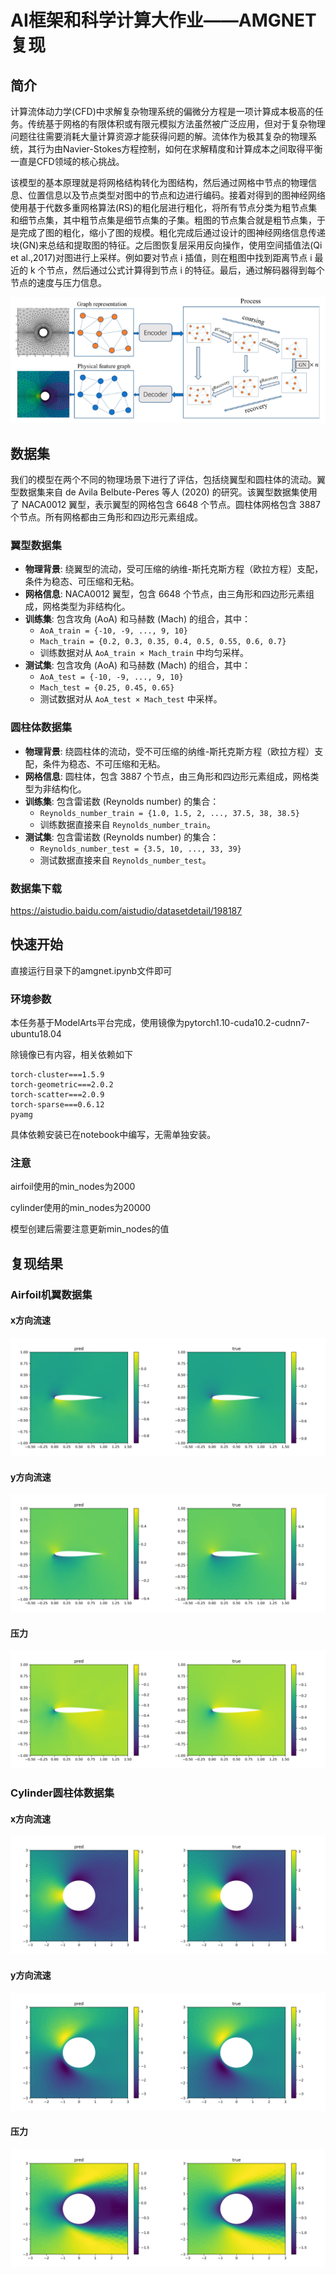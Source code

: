 # AI框架和科学计算大作业——AMGNET复现

## 简介

计算流体动力学(CFD)中求解复杂物理系统的偏微分方程是一项计算成本极高的任务。传统基于网格的有限体积或有限元模拟方法虽然被广泛应用，但对于复杂物理问题往往需要消耗大量计算资源才能获得问题的解。流体作为极其复杂的物理系统，其行为由Navier-Stokes方程控制，如何在求解精度和计算成本之间取得平衡一直是CFD领域的核心挑战。

该模型的基本原理就是将网格结构转化为图结构，然后通过网格中节点的物理信息、位置信息以及节点类型对图中的节点和边进行编码。接着对得到的图神经网络使用基于代数多重网格算法(RS)的粗化层进行粗化，将所有节点分类为粗节点集和细节点集，其中粗节点集是细节点集的子集。粗图的节点集合就是粗节点集，于是完成了图的粗化，缩小了图的规模。粗化完成后通过设计的图神经网络信息传递块(GN)来总结和提取图的特征。之后图恢复层采用反向操作，使用空间插值法(Qi et al.,2017)对图进行上采样。例如要对节点 i 插值，则在粗图中找到距离节点 i 最近的 k 个节点，然后通过公式计算得到节点 i 的特征。最后，通过解码器得到每个节点的速度与压力信息。

![model.png](./img/model.png)

## 数据集

我们的模型在两个不同的物理场景下进行了评估，包括绕翼型和圆柱体的流动。翼型数据集来自 de Avila Belbute-Peres 等人 (2020) 的研究。该翼型数据集使用了 NACA0012 翼型，表示翼型的网格包含 6648 个节点。圆柱体网格包含 3887 个节点。所有网格都由三角形和四边形元素组成。
### 翼型数据集
*   **物理背景**: 绕翼型的流动，受可压缩的纳维-斯托克斯方程（欧拉方程）支配，条件为稳态、可压缩和无粘。
*   **网格信息**: NACA0012 翼型，包含 6648 个节点，由三角形和四边形元素组成，网格类型为非结构化。
*   **训练集**: 包含攻角 (AoA) 和马赫数 (Mach) 的组合，其中：
    *   `AoA_train = {-10, -9, ..., 9, 10}`
    *   `Mach_train = {0.2, 0.3, 0.35, 0.4, 0.5, 0.55, 0.6, 0.7}`
    *   训练数据对从 `AoA_train × Mach_train` 中均匀采样。
*   **测试集**: 包含攻角 (AoA) 和马赫数 (Mach) 的组合，其中：
    *   `AoA_test = {-10, -9, ..., 9, 10}`
    *   `Mach_test = {0.25, 0.45, 0.65}`
    *   测试数据对从 `AoA_test × Mach_test` 中采样。
### 圆柱体数据集
*   **物理背景**: 绕圆柱体的流动，受不可压缩的纳维-斯托克斯方程（欧拉方程）支配，条件为稳态、不可压缩和无粘。
*   **网格信息**: 圆柱体，包含 3887 个节点，由三角形和四边形元素组成，网格类型为非结构化。
*   **训练集**: 包含雷诺数 (Reynolds number) 的集合：
    *   `Reynolds_number_train = {1.0, 1.5, 2, ..., 37.5, 38, 38.5}`
    *   训练数据直接来自 `Reynolds_number_train`。
*   **测试集**: 包含雷诺数 (Reynolds number) 的集合：
    *   `Reynolds_number_test = {3.5, 10, ..., 33, 39}`
    *   测试数据直接来自 `Reynolds_number_test`。

### 数据集下载

https://aistudio.baidu.com/aistudio/datasetdetail/198187

## 快速开始

直接运行目录下的amgnet.ipynb文件即可

### 环境参数

本任务基于ModelArts平台完成，使用镜像为pytorch1.10-cuda10.2-cudnn7-ubuntu18.04

除镜像已有内容，相关依赖如下

```
torch-cluster===1.5.9 
torch-geometric===2.0.2 
torch-scatter===2.0.9 
torch-sparse===0.6.12 
pyamg
```

具体依赖安装已在notebook中编写，无需单独安装。

### 注意

airfoil使用的min_nodes为2000

cylinder使用的min_nodes为20000

模型创建后需要注意更新min_nodes的值

## 复现结果

### Airfoil机翼数据集

#### x方向流速

![airfoil_result_x](./img/airfoil_result_x.png)

#### y方向流速

![airfoil_result_y](./img/airfoil_result_y.png)

#### 压力

![airfoil_result_pressure](./img/airfoil_result_pressure.png)

### Cylinder圆柱体数据集

#### x方向流速

![cylinder_result_x](./img/cylinder_result_x.png)

#### y方向流速

![cylinder_result_y](./img/cylinder_result_y.png)

#### 压力

![cylinder_result_pressure](./img/cylinder_result_pressure.png)
